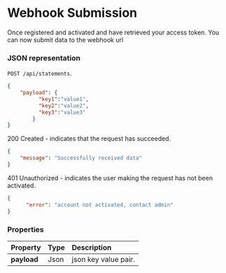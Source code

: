 # Webhook Submission

Once registered and activated and have retrieved your access token. You can now submit data to the webhook url


### JSON representation

 `POST /api/statements`.

<!-- { "blockType": "resource",
"@type": "author",
"optionalProperties": [] } -->
```json
{
	"payload": {
          "key1":"value1",
          "key2":"value2",
          "key3":"value3"
        }
}
```

200 Created  - indicates that the request has succeeded.


```json
{
    "message": "Successfully received data"
}
```


401 Unauthorized - indicates the user making the request has not been activated.


```json
{
      "error": "account not activated, contact admin"
}
```
### Properties

| Property | Type | Description |
|:---------|:-----|:------------|
| **payload**   | Json | json key value pair. |


<!-- {
"type": "#page.annotation",
"description": "",
"keywords": "",
"section": "",
"tocPath": "",
"tocBookmarks": {}
} -->
